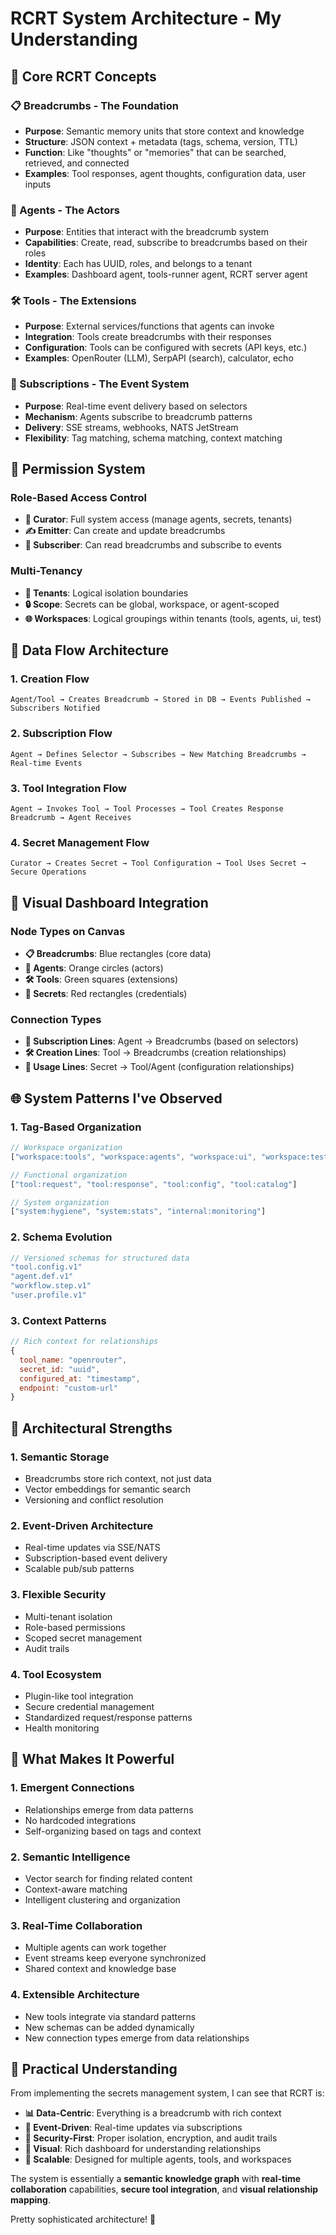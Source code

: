 # RCRT System Architecture - My Understanding

## 🎯 **Core RCRT Concepts**

### **📋 Breadcrumbs - The Foundation**
- **Purpose**: Semantic memory units that store context and knowledge
- **Structure**: JSON context + metadata (tags, schema, version, TTL)
- **Function**: Like "thoughts" or "memories" that can be searched, retrieved, and connected
- **Examples**: Tool responses, agent thoughts, configuration data, user inputs

### **🤖 Agents - The Actors**
- **Purpose**: Entities that interact with the breadcrumb system
- **Capabilities**: Create, read, subscribe to breadcrumbs based on their roles
- **Identity**: Each has UUID, roles, and belongs to a tenant
- **Examples**: Dashboard agent, tools-runner agent, RCRT server agent

### **🛠️ Tools - The Extensions**
- **Purpose**: External services/functions that agents can invoke
- **Integration**: Tools create breadcrumbs with their responses
- **Configuration**: Tools can be configured with secrets (API keys, etc.)
- **Examples**: OpenRouter (LLM), SerpAPI (search), calculator, echo

### **📡 Subscriptions - The Event System**
- **Purpose**: Real-time event delivery based on selectors
- **Mechanism**: Agents subscribe to breadcrumb patterns
- **Delivery**: SSE streams, webhooks, NATS JetStream
- **Flexibility**: Tag matching, schema matching, context matching

## 🔐 **Permission System**

### **Role-Based Access Control**
- **👑 Curator**: Full system access (manage agents, secrets, tenants)
- **✍️ Emitter**: Can create and update breadcrumbs
- **👀 Subscriber**: Can read breadcrumbs and subscribe to events

### **Multi-Tenancy**
- **🏢 Tenants**: Logical isolation boundaries
- **🔒 Scope**: Secrets can be global, workspace, or agent-scoped
- **🌐 Workspaces**: Logical groupings within tenants (tools, agents, ui, test)

## 🔄 **Data Flow Architecture**

### **1. Creation Flow**
```
Agent/Tool → Creates Breadcrumb → Stored in DB → Events Published → Subscribers Notified
```

### **2. Subscription Flow**
```
Agent → Defines Selector → Subscribes → New Matching Breadcrumbs → Real-time Events
```

### **3. Tool Integration Flow**
```
Agent → Invokes Tool → Tool Processes → Tool Creates Response Breadcrumb → Agent Receives
```

### **4. Secret Management Flow**
```
Curator → Creates Secret → Tool Configuration → Tool Uses Secret → Secure Operations
```

## 🎨 **Visual Dashboard Integration**

### **Node Types on Canvas**
- **📋 Breadcrumbs**: Blue rectangles (core data)
- **🤖 Agents**: Orange circles (actors)
- **🛠️ Tools**: Green squares (extensions)
- **🔐 Secrets**: Red rectangles (credentials)

### **Connection Types**
- **📡 Subscription Lines**: Agent → Breadcrumbs (based on selectors)
- **🛠️ Creation Lines**: Tool → Breadcrumbs (creation relationships)
- **🔐 Usage Lines**: Secret → Tool/Agent (configuration relationships)

## 🌐 **System Patterns I've Observed**

### **1. Tag-Based Organization**
```javascript
// Workspace organization
["workspace:tools", "workspace:agents", "workspace:ui", "workspace:test"]

// Functional organization  
["tool:request", "tool:response", "tool:config", "tool:catalog"]

// System organization
["system:hygiene", "system:stats", "internal:monitoring"]
```

### **2. Schema Evolution**
```javascript
// Versioned schemas for structured data
"tool.config.v1"
"agent.def.v1" 
"workflow.step.v1"
"user.profile.v1"
```

### **3. Context Patterns**
```javascript
// Rich context for relationships
{
  tool_name: "openrouter",
  secret_id: "uuid",
  configured_at: "timestamp",
  endpoint: "custom-url"
}
```

## 🚀 **Architectural Strengths**

### **1. Semantic Storage**
- Breadcrumbs store rich context, not just data
- Vector embeddings for semantic search
- Versioning and conflict resolution

### **2. Event-Driven Architecture**
- Real-time updates via SSE/NATS
- Subscription-based event delivery
- Scalable pub/sub patterns

### **3. Flexible Security**
- Multi-tenant isolation
- Role-based permissions
- Scoped secret management
- Audit trails

### **4. Tool Ecosystem**
- Plugin-like tool integration
- Secure credential management
- Standardized request/response patterns
- Health monitoring

## 🎯 **What Makes It Powerful**

### **1. Emergent Connections**
- Relationships emerge from data patterns
- No hardcoded integrations
- Self-organizing based on tags and context

### **2. Semantic Intelligence**
- Vector search for finding related content
- Context-aware matching
- Intelligent clustering and organization

### **3. Real-Time Collaboration**
- Multiple agents can work together
- Event streams keep everyone synchronized
- Shared context and knowledge base

### **4. Extensible Architecture**
- New tools integrate via standard patterns
- New schemas can be added dynamically
- New connection types emerge from data relationships

## 🔧 **Practical Understanding**

From implementing the secrets management system, I can see that RCRT is:

- **📊 Data-Centric**: Everything is a breadcrumb with rich context
- **🔄 Event-Driven**: Real-time updates via subscriptions
- **🔐 Security-First**: Proper isolation, encryption, and audit trails
- **🎨 Visual**: Rich dashboard for understanding relationships
- **🚀 Scalable**: Designed for multiple agents, tools, and workspaces

The system is essentially a **semantic knowledge graph** with **real-time collaboration** capabilities, **secure tool integration**, and **visual relationship mapping**.

Pretty sophisticated architecture! 🎉
